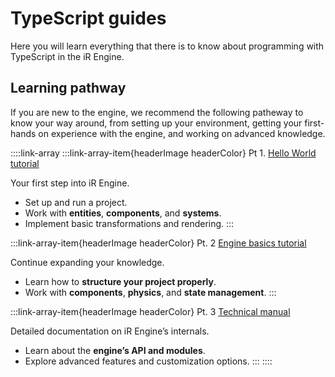 # TypeScript guides

Here you will learn everything that there is to know about programming with TypeScript in the iR Engine.

## Learning pathway

If you are new to the engine, we recommend the following patheway to know your way around, from setting up your environment, getting your first-hands on experience with the engine, and working on advanced knowledge.

::::link-array
:::link-array-item{headerImage headerColor}
Pt 1. [Hello World tutorial]()&#x20;

Your first step into iR Engine.

- Set up and run a project.
- Work with **entities**, **components**, and **systems**.
- Implement basic transformations and rendering.
:::

:::link-array-item{headerImage headerColor}
Pt. 2 [Engine basics tutorial](./../03_basics_tutorial/index.md)

Continue expanding your knowledge.

- Learn how to **structure your project properly**.
- Work with **components**, **physics**, and **state management**.
:::

:::link-array-item{headerImage headerColor}
Pt. 3 [Technical manual](./../../../manual/index.md)

Detailed documentation on iR Engine’s internals.

- Learn about the **engine’s API and modules**.
- Explore advanced features and customization options.
:::
::::

<!--
TODO:
This page will contain an Introduction to the Developers Learning Site.
This page should contain:
- Small introduction to the Developer guides
- Explanation of VisualScript-vs-TypeScript: 
  No-Code: Segue into the VisualScript Learning site
  TypeScript: Segue into the TypeScript Learning Site (this site)

_Programming in iR Engine can be done through **TypeScript**._
_But the engine also has a visual alternative to programming, called **VisualScript**._  
-->
